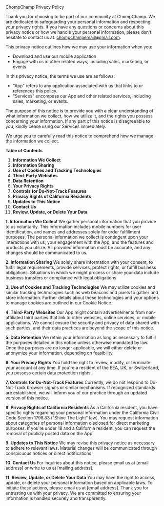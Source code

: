 ChompChamp Privacy Policy

Thank you for choosing to be part of our community at ChompChamp. We are dedicated to safeguarding your personal information and respecting your privacy rights. If you have any questions or concerns about this privacy notice or how we handle your personal information, please don't hesitate to contact us at: chompchampemail@gmail.com.

This privacy notice outlines how we may use your information when you:
- Download and use our mobile application
- Engage with us in other related ways, including sales, marketing, or events

In this privacy notice, the terms we use are as follows:
- "App" refers to any application associated with us that links to or references this policy.
- "Services" encompass our App and other related services, including sales, marketing, or events.

The purpose of this notice is to provide you with a clear understanding of what information we collect, how we utilize it, and the rights you possess concerning your information. If any part of this notice is disagreeable to you, kindly cease using our Services immediately.

We urge you to carefully read this notice to comprehend how we manage the information we collect.

**Table of Contents**

1. **Information We Collect**
2. **Information Sharing**
3. **Use of Cookies and Tracking Technologies**
4. **Third-Party Websites**
5. **Data Retention**
6. **Your Privacy Rights**
7. **Controls for Do-Not-Track Features**
8. **Privacy Rights of California Residents**
9. **Updates to This Notice**
10. **Contact Us**
11. **Review, Update, or Delete Your Data**

**1. Information We Collect**
We gather personal information that you provide to us voluntarily. This information includes mobile numbers for user identification, and names and addresses solely for order fulfillment purposes. The personal information we collect is contingent upon your interactions with us, your engagement with the App, and the features and products you utilize. All provided information must be accurate, and any changes should be communicated to us.

**2. Information Sharing**
We solely share information with your consent, to fulfill legal requirements, provide services, protect rights, or fulfill business obligations. Situations in which we might process or share your data include business transfers or compliance with legal obligations.

**3. Use of Cookies and Tracking Technologies**
We may utilize cookies and similar tracking technologies such as web beacons and pixels to gather and store information. Further details about these technologies and your options to manage cookies are outlined in our Cookie Notice.

**4. Third-Party Websites**
Our App might contain advertisements from non-affiliated third parties that link to other websites, online services, or mobile applications. We cannot ensure the security and privacy of data shared with such parties, and their data practices are beyond the scope of this notice.

**5. Data Retention**
We retain your information as long as necessary to fulfill the purposes detailed in this notice unless otherwise mandated by law. Once the purposes are no longer applicable, we will either delete or anonymize your information, depending on feasibility.

**6. Your Privacy Rights**
You hold the right to review, modify, or terminate your account at any time. If you're a resident of the EEA, UK, or Switzerland, you possess certain data protection rights.

**7. Controls for Do-Not-Track Features**
Currently, we do not respond to Do-Not-Track browser signals or similar mechanisms. If recognized standards are established, we will inform you of our practice through an updated version of this notice.

**8. Privacy Rights of California Residents**
As a California resident, you have specific rights regarding your personal information under the California Civil Code Section 1798.83 ("Shine The Light" law). You may request information about categories of personal information disclosed for direct marketing purposes. If you're under 18 and a California resident, you can request the removal of publicly posted data on the App.

**9. Updates to This Notice**
We may revise this privacy notice as necessary to adhere to relevant laws. Material changes will be communicated through conspicuous notices or direct notifications.

**10. Contact Us**
For inquiries about this notice, please email us at [email address] or write to us at [mailing address].

**11. Review, Update, or Delete Your Data**
You may have the right to access, update, or delete your personal information based on applicable laws. To initiate these actions, please email us at [email address].
Thank you for entrusting us with your privacy. We are committed to ensuring your information is handled securely and transparently.
